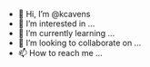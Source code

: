- 👋 Hi, I’m @kcavens
- 👀 I’m interested in ...
- 🌱 I’m currently learning ...
- 💞️ I’m looking to collaborate on ...
- 📫 How to reach me ...

<!---
kcavens/kcavens is a ✨ special ✨ repository because its `README.md` (this file) appears on your GitHub profile.
You can click the Preview link to take a look at your changes.
--->
